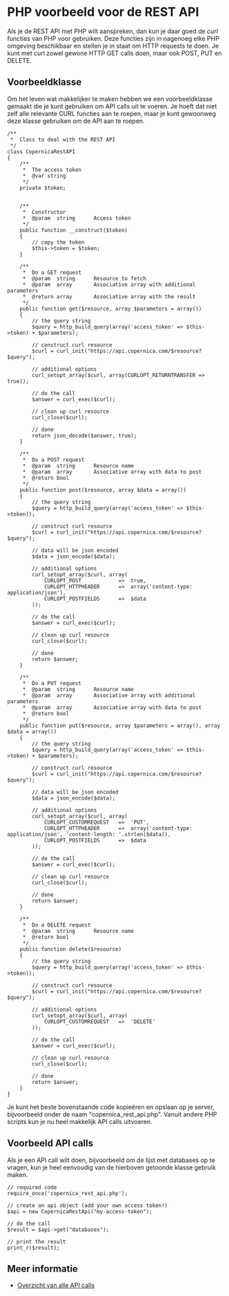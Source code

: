 # PHP voorbeeld voor de REST API

Als je de REST API met PHP wilt aanspreken, dan kun je daar goed de *curl*
functies van PHP voor gebruiken. Deze functies zijn in nagenoeg elke PHP
omgeving beschikbaar en stellen je in staat om HTTP requests te doen. Je
kunt met curl zowel gewone HTTP GET calls doen, maar ook POST, PUT en DELETE.

## Voorbeeldklasse

Om het leven wat makkelijker te maken hebben we een voorbeeldklasse gemaakt
die je kunt gebruiken om API calls uit te voeren. Je hoeft dat niet zelf alle
relevante CURL functies aan te roepen, maar je kunt gewoonweg deze klasse 
gebruiken om de API aan te roepen.

    /**
     *  Class to deal with the REST API
     */
    class CopernicaRestAPI
    {
        /**
         *  The access token
         *  @var string
         */
        private $token;


        /**
         *  Constructor
         *  @param  string      Access token
         */
        public function __construct($token)
        {
            // copy the token
            $this->token = $token;
        }
        
        /**
         *  Do a GET request
         *  @param  string      Resource to fetch
         *  @param  array       Associative array with additional parameters
         *  @return array       Associative array with the result
         */
        public function get($resource, array $parameters = array())
        {
            // the query string
            $query = http_build_query(array('access_token' => $this->token) + $parameters);
        
            // construct curl resource
            $curl = curl_init("https://api.copernica.com/$resource?$query");
            
            // additional options
            curl_setopt_array($curl, array(CURLOPT_RETURNTRANSFER => true));
            
            // do the call
            $answer = curl_exec($curl);
            
            // clean up curl resource
            curl_close($curl);
            
            // done
            return json_decode($answer, true);
        }

        /**
         *  Do a POST request
         *  @param  string      Resource name
         *  @param  array       Associative array with data to post
         *  @return bool
         */
        public function post($resource, array $data = array())
        {
            // the query string
            $query = http_build_query(array('access_token' => $this->token));
        
            // construct curl resource
            $curl = curl_init("https://api.copernica.com/$resource?$query");
            
            // data will be json encoded
            $data = json_encode($data);
            
            // additional options
            curl_setopt_array($curl, array(
                CURLOPT_POST            =>  true,
                CURLOPT_HTTPHEADER      =>  array('content-type: application/json'),
                CURLOPT_POSTFIELDS      =>  $data
            ));
            
            // do the call
            $answer = curl_exec($curl);
            
            // clean up curl resource
            curl_close($curl);
            
            // done
            return $answer;
        }

        /**
         *  Do a PUT request
         *  @param  string      Resource name
         *  @param  array       Associative array with additional parameters
         *  @param  array       Associative array with data to post
         *  @return bool
         */
        public function put($resource, array $parameters = array(), array $data = array())
        {
            // the query string
            $query = http_build_query(array('access_token' => $this->token) + $parameters);
        
            // construct curl resource
            $curl = curl_init("https://api.copernica.com/$resource?$query");
            
            // data will be json encoded
            $data = json_encode($data);
            
            // additional options
            curl_setopt_array($curl, array(
                CURLOPT_CUSTOMREQUEST   =>  'PUT',
                CURLOPT_HTTPHEADER      =>  array('content-type: application/json', 'content-length: '.strlen($data)),
                CURLOPT_POSTFIELDS      =>  $data
            ));
            
            // do the call
            $answer = curl_exec($curl);
            
            // clean up curl resource
            curl_close($curl);
            
            // done
            return $answer;
        }

        /**
         *  Do a DELETE request
         *  @param  string      Resource name
         *  @return bool
         */
        public function delete($resource)
        {
            // the query string
            $query = http_build_query(array('access_token' => $this->token));
        
            // construct curl resource
            $curl = curl_init("https://api.copernica.com/$resource?$query");
            
            // additional options
            curl_setopt_array($curl, array(
                CURLOPT_CUSTOMREQUEST   =>  'DELETE'
            ));
            
            // do the call
            $answer = curl_exec($curl);
            
            // clean up curl resource
            curl_close($curl);
            
            // done
            return $answer;
        }
    }

Je kunt het beste bovenstaande code kopieëren en opslaan op je server, bijvoorbeeld
onder de naam "copernica_rest_api.php". Vanuit andere PHP scripts kun je nu heel
makkelijk API calls uitvoeren.

## Voorbeeld API calls

Als je een API call wilt doen, bijvoorbeeld om de lijst met databases op te
vragen, kun je heel eenvoudig van de hierboven getoonde klasse gebruik maken.

    // required code
    require_once('copernica_rest_api.php');

    // create an api object (add your own access token!)
    $api = new CopernicaRestApi("my-access-token");

    // do the call
    $result = $api->get("databases");
    
    // print the result
    print_r($result);


## Meer informatie

* [Overzicht van alle API calls](rest-reference)


